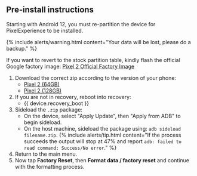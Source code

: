 ## Pre-install instructions
Starting with Android 12, you must re-partition the device for PixelExperience to be installed.

{% include alerts/warning.html content="Your data will be lost, please do a backup." %}

If you want to revert to the stock partition table, kindly flash the official Google factory image:
    [Pixel 2 Official Factory Image](https://developers.google.com/android/images#walleye)

1. Download the correct zip according to the version of your phone:
    * [Pixel 2 (64GB)](https://gitlab.pixelexperience.org/android/vendor-blobs/wiki_blobs_wahoo/-/raw/main/productpartition-pixel2-64gb.zip)
    * [Pixel 2 (128GB)](https://gitlab.pixelexperience.org/android/vendor-blobs/wiki_blobs_wahoo/-/raw/main/productpartition-pixel2-128gb.zip)
2. If you are not in recovery, reboot into recovery:
    * {{ device.recovery_boot }}
3. Sideload the `.zip` package:
    * On the device, select "Apply Update", then "Apply from ADB" to begin sideload.
    * On the host machine, sideload the package using: `adb sideload filename.zip`.
        {% include alerts/tip.html content="If the process succeeds the output will stop at 47% and report `adb: failed to read command: Success/No error`." %}
4. Return to the main menu.
5. Now tap **Factory Reset**, then **Format data / factory reset** and continue with the formatting process.